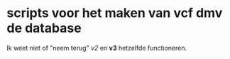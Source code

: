 # scripts voor het maken van vcf dmv de database
Ik weet niet of "neem terug" *v2* en **v3** hetzelfde functioneren.
